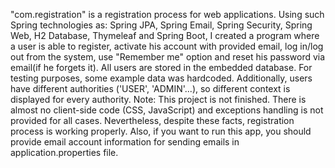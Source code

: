 "com.registration" is a registration process for web applications. Using such Spring technologies as:
Spring JPA, Spring Email, Spring Security, Spring Web, H2 Database, Thymeleaf and Spring Boot,
I created a program where a user is able to register, activate his account with provided email,
log in/log out from the system, use "Remember me" option and reset his password via email(if he forgets it).
All users are stored in the embedded database. For testing purposes, some example data was hardcoded.
Additionally, users have different authorities ('USER', 'ADMIN'...), so different context is displayed
for every authority.
Note: This project is not finished. There is almost no client-side code (CSS, JavaScript) and
exceptions handling is not provided for all cases.
Nevertheless, despite these facts, registration process is working properly.
Also, if you want to run this app, you should provide email account information for sending emails in
application.properties file.  
